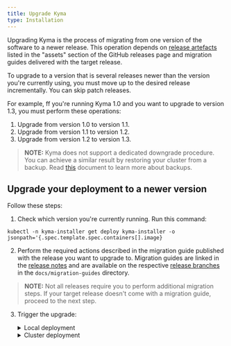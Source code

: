 ```yaml
---
title: Upgrade Kyma
type: Installation
---
```


Upgrading Kyma is the process of migrating from one version of the software to a newer release. This operation depends on [release artefacts](https://github.com/kyma-project/kyma/releases) listed in the "assets" section of the GitHub releases page and migration guides delivered with the target release.

To upgrade to a version that is several releases newer than the version you're currently using, you must move up to the desired release incrementally. You can skip patch releases.

For example, ff you're running Kyma 1.0 and you want to upgrade to version 1.3, you must perform these operations:
  1. Upgrade from version 1.0 to version 1.1.
  2. Upgrade from version 1.1 to version 1.2.
  3. Upgrade from version 1.2 to version 1.3.  

>**NOTE:** Kyma does not support a dedicated downgrade procedure. You can achieve a similar result by restoring your cluster from a backup. Read [this](/components/backup/#overview-overview) document to learn more about backups.

## Upgrade your deployment to a newer version

Follow these steps:

1. Check which version you're currently running. Run this command:
  ```
  kubectl -n kyma-installer get deploy kyma-installer -o jsonpath='{.spec.template.spec.containers[].image}
  ```
2. Perform the required actions described in the migration guide published with the release you want to upgrade to. Migration guides are linked in the [release notes](https://kyma-project.io/blog/) and are available on the respective [release branches](https://github.com/kyma-project/kyma/branches) in the `docs/migration-guides` directory.
  >**NOTE:** Not all releases require you to perform additional migration steps. If your target release doesn't come with a migration guide, proceed to the next step.

3. Trigger the upgrade:
    <div tabs>
      <details>
      <summary>
      Local deployment
      </summary>

      - Download the `kyma-config-local.yaml` artifact. Run this command to apply the overrides required by the new release to your Minikube cluster:
      ```
      kubectl apply -f {KYMA-CONFIG-LOCAL-FILE}
      ```

      >**NOTE:** If you customized your deployment and its overrides, download the `kyma-config-local.yaml` artifact and compare your changes to the overrides of the target release. Merge your changes if necessary.  

      - Download the `kyma-installer-local.yaml` artifact and apply it to the cluster to upgrade Kyma. Run:
      ```
      kubectl apply -f {KYMA-INSTALLER-LOCAL-FILE}
      ```

      </details>
      <details>
      <summary>
      Cluster deployment
      </summary>

      Download the `kyma-installer-cluster.yaml` artifact and apply it to the cluster to upgrade Kyma. Run:

      ```
      kubectl apply -f {KYMA-INSTALLER-CLUSTER-FILE}
      ```

      </details>
    </div>
